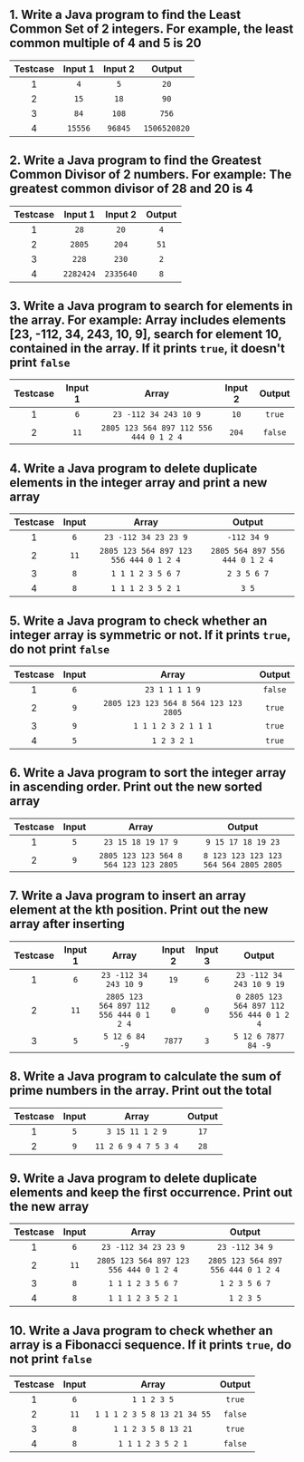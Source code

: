 ## 1. Write a Java program to find the Least Common Set of 2 integers. For example, the least common multiple of 4 and 5 is 20

| Testcase | Input 1 | Input 2 | Output |
| :---: | :---: | :---: | :---: |
| 1 | `4` | `5` | `20` |
| 2 | `15` | `18` | `90` |
| 3 | `84` | `108` | `756` |
| 4 | `15556` | `96845` | `1506520820` |

## 2. Write a Java program to find the Greatest Common Divisor of 2 numbers. For example: The greatest common divisor of 28 and 20 is 4

| Testcase | Input 1 | Input 2 | Output |
| :---: | :---: | :---: | :---: |
| 1 | `28` | `20` | `4` |
| 2 | `2805` | `204` | `51` |
| 3 | `228` | `230` | `2` |
| 4 | `2282424` | `2335640` | `8` |

## 3. Write a Java program to search for elements in the array. For example: Array includes elements [23, -112, 34, 243, 10, 9], search for element 10, contained in the array. If it prints `true`, it doesn't print `false`

| Testcase | Input 1 | Array | Input 2 | Output |
| :---: | :---: | :---: | :---: | :---: |
| 1 | `6` | `23 -112 34 243 10 9` | `10` | `true` |
| 2 | `11` | `2805 123 564 897 112 556 444 0 1 2 4` | `204` | `false` |

## 4. Write a Java program to delete duplicate elements in the integer array and print a new array

| Testcase | Input | Array | Output |
| :---: | :---: | :---: | :---: |
| 1 | `6` | `23 -112 34 23 23 9` | `-112 34 9` |
| 2 | `11` | `2805 123 564 897 123 556 444 0 1 2 4`| `2805 564 897 556 444 0 1 2 4` |
| 3 | `8` | `1 1 1 2 3 5 6 7`| `2 3 5 6 7` |
| 4 | `8` | `1 1 1 2 3 5 2 1`| `3 5` |

## 5. Write a Java program to check whether an integer array is symmetric or not. If it prints `true`, do not print `false`

| Testcase | Input | Array | Output |
| :---: | :---: | :---: | :---: |
| 1 | `6` | `23 1 1 1 1 9` | `false` |
| 2 | `9` | `2805 123 123 564 8 564 123 123 2805`| `true` |
| 3 | `9` | `1 1 1 2 3 2 1 1 1`| `true` |
| 4 | `5` | `1 2 3 2 1`| `true` |

## 6. Write a Java program to sort the integer array in ascending order. Print out the new sorted array

| Testcase | Input | Array | Output |
| :---: | :---: | :---: | :---: |
| 1 | `5` | `23 15 18 19 17 9` | `9 15 17 18 19 23` |
| 2 | `9` | `2805 123 123 564 8 564 123 123 2805`| `8 123 123 123 123 564 564 2805 2805` |

## 7. Write a Java program to insert an array element at the kth position. Print out the new array after inserting

| Testcase | Input 1 | Array | Input 2 | Input 3 | Output |
| :---: | :---: | :---: | :---: | :---: | :---: |
| 1 | `6` | `23 -112 34 243 10 9` | `19` | `6` | `23 -112 34 243 10 9 19` |
| 2 | `11` | `2805 123 564 897 112 556 444 0 1 2 4` | `0` |`0` | `0 2805 123 564 897 112 556 444 0 1 2 4` |
| 3 | `5` | `5 12 6 84 -9` | `7877` | `3` | `5 12 6 7877 84 -9` |

## 8. Write a Java program to calculate the sum of prime numbers in the array. Print out the total

| Testcase | Input | Array | Output |
| :---: | :---: | :---: | :---: |
| 1 | `5` | `3 15 11 1 2 9` | `17` |
| 2 | `9` | `11 2 6 9 4 7 5 3 4`| `28` |

## 9. Write a Java program to delete duplicate elements and keep the first occurrence. Print out the new array

| Testcase | Input | Array | Output |
| :---: | :---: | :---: | :---: |
| 1 | `6` | `23 -112 34 23 23 9` | `23 -112 34 9` |
| 2 | `11` | `2805 123 564 897 123 556 444 0 1 2 4`| `2805 123 564 897 556 444 0 1 2 4` |
| 3 | `8` | `1 1 1 2 3 5 6 7`| `1 2 3 5 6 7` |
| 4 | `8` | `1 1 1 2 3 5 2 1`| `1 2 3 5` |

## 10. Write a Java program to check whether an array is a Fibonacci sequence. If it prints `true`, do not print `false`

| Testcase | Input | Array | Output |
| :---: | :---: | :---: | :---: |
| 1 | `6` | `1 1 2 3 5` | `true` |
| 2 | `11` | `1 1 1 2 3 5 8 13 21 34 55`| `false` |
| 3 | `8` | `1 1 2 3 5 8 13 21`| `true` |
| 4 | `8` | `1 1 1 2 3 5 2 1`| `false` |
